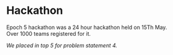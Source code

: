 # Hackathon

Epoch 5 hackathon was a 24 hour hackathon held on 15Th May. <br>Over 1000 teams registered for it.
<emphasis>

<i>We placed in top 5 for problem statement 4. </i></emphasis>
